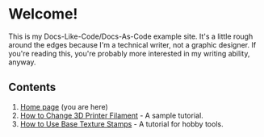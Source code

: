 # Welcome!

This is my Docs-Like-Code/Docs-As-Code example site. It's a little rough around the edges because I'm a technical writer, not a graphic designer. If you're reading this, you're probably more interested in my writing ability, anyway.

## Contents
1. [Home page](https://kytheraoa.github.io/Docs-Like-Code/) \(you are here)
2. [How to Change 3D Printer Filament](../public/filament.md) - A sample tutorial.
3. [How to Use Base Texture Stamps](../public/stamps.md) - A tutorial for hobby tools.
